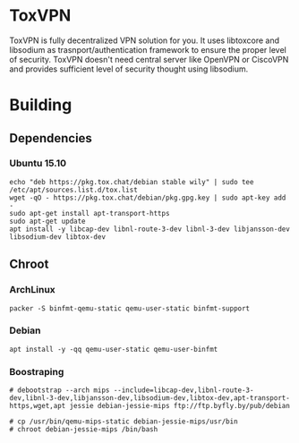 # ToxVPN

ToxVPN is fully decentralized VPN solution for you.
It uses libtoxcore and libsodium as trasnport/authentication framework to ensure the proper level of security. ToxVPN doesn't need central server like OpenVPN or CiscoVPN and provides sufficient level of security thought using libsodium.

# Building

## Dependencies

### Ubuntu 15.10

```
echo "deb https://pkg.tox.chat/debian stable wily" | sudo tee /etc/apt/sources.list.d/tox.list
wget -qO - https://pkg.tox.chat/debian/pkg.gpg.key | sudo apt-key add -
sudo apt-get install apt-transport-https
sudo apt-get update
apt install -y libcap-dev libnl-route-3-dev libnl-3-dev libjansson-dev libsodium-dev libtox-dev
```

## Chroot

### ArchLinux
`packer -S binfmt-qemu-static qemu-user-static binfmt-support`

### Debian
`apt install -y -qq qemu-user-static qemu-user-binfmt`

### Boostraping
```
# debootstrap --arch mips --include=libcap-dev,libnl-route-3-dev,libnl-3-dev,libjansson-dev,libsodium-dev,libtox-dev,apt-transport-https,wget,apt jessie debian-jessie-mips ftp://ftp.byfly.by/pub/debian

# cp /usr/bin/qemu-mips-static debian-jessie-mips/usr/bin
# chroot debian-jessie-mips /bin/bash
```
